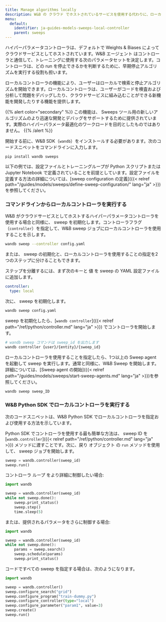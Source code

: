 ```yaml
---
title: Manage algorithms locally
description: W&B の クラウド でホストされているサービスを使用する代わりに、ローカルでアルゴリズムを検索して停止します。
menu:
  default:
    identifier: ja-guides-models-sweeps-local-controller
    parent: sweeps
---
```


ハイパーパラメータコントローラは、デフォルトで Weights & Biases によってクラウドサービスとしてホストされています。W&B エージェント はコントローラと通信して、トレーニングに使用する次のパラメータセットを決定します。コントローラは、どの run を停止できるかを判断するために、早期停止アルゴリズムを実行する役割も担います。

ローカルコントローラの機能により、ユーザーはローカルで検索と停止アルゴリズムを開始できます。ローカルコントローラは、ユーザーがコードを検査および分析して問題をデバッグしたり、クラウドサービスに組み込むことができる新機能を開発したりする機能を提供します。

{{% alert color="secondary" %}}
この機能は、 Sweeps ツール用の新しいアルゴリズムのより迅速な開発とデバッグをサポートするために提供されています。実際のハイパーパラメータ最適化のワークロードを目的としたものではありません。
{{% /alert %}}

開始する前に、W&B SDK（`wandb`）をインストールする必要があります。次のコードスニペットをコマンドラインに入力します。

```
pip install wandb sweeps
```

以下の例では、設定ファイルとトレーニングループが Python スクリプトまたは Jupyter Notebook で定義されていることを前提としています。設定ファイルを定義する方法の詳細については、[sweep configuration の定義]({{< relref path="/guides/models/sweeps/define-sweep-configuration/" lang="ja" >}})を参照してください。

### コマンドラインからローカルコントローラを実行する

W&B がクラウドサービスとしてホストするハイパーパラメータコントローラを使用する場合と同様に、 sweep を初期化します。コントローラフラグ（`controller`）を指定して、W&B sweep ジョブにローカルコントローラを使用することを示します。

```bash
wandb sweep --controller config.yaml
```

または、 sweep の初期化と、ローカルコントローラを使用することの指定を2つのステップに分けることもできます。

ステップを分離するには、まず次のキーと 値 を sweep の YAML 設定ファイルに追加します。

```yaml
controller:
  type: local
```

次に、 sweep を初期化します。

```bash
wandb sweep config.yaml
```

sweep を初期化したら、[`wandb controller`]({{< relref path="/ref/python/controller.md" lang="ja" >}}) でコントローラを開始します。

```bash
# wandb sweep コマンドは sweep_id を出力します
wandb controller {user}/{entity}/{sweep_id}
```

ローカルコントローラを使用することを指定したら、1つ以上の Sweep agent を起動して sweep を実行します。通常と同様に、W&B Sweep を開始します。詳細については、[Sweep agent の開始]({{< relref path="/guides/models/sweeps/start-sweep-agents.md" lang="ja" >}})を参照してください。

```bash
wandb sweep sweep_ID
```

### W&B Python SDK でローカルコントローラを実行する

次のコードスニペットは、W&B Python SDK でローカルコントローラを指定および使用する方法を示しています。

Python SDK でコントローラを使用する最も簡単な方法は、 sweep ID を [`wandb.controller`]({{< relref path="/ref/python/controller.md" lang="ja" >}}) メソッドに渡すことです。次に、戻り オブジェクト の `run` メソッドを使用して、 sweep ジョブを開始します。

```python
sweep = wandb.controller(sweep_id)
sweep.run()
```

コントローラ ループ をより詳細に制御したい場合:

```python
import wandb

sweep = wandb.controller(sweep_id)
while not sweep.done():
    sweep.print_status()
    sweep.step()
    time.sleep(5)
```

または、提供されるパラメータをさらに制御する場合:

```python
import wandb

sweep = wandb.controller(sweep_id)
while not sweep.done():
    params = sweep.search()
    sweep.schedule(params)
    sweep.print_status()
```

コードですべての sweep を指定する場合は、次のようになります。

```python
import wandb

sweep = wandb.controller()
sweep.configure_search("grid")
sweep.configure_program("train-dummy.py")
sweep.configure_controller(type="local")
sweep.configure_parameter("param1", value=3)
sweep.create()
sweep.run()
```
